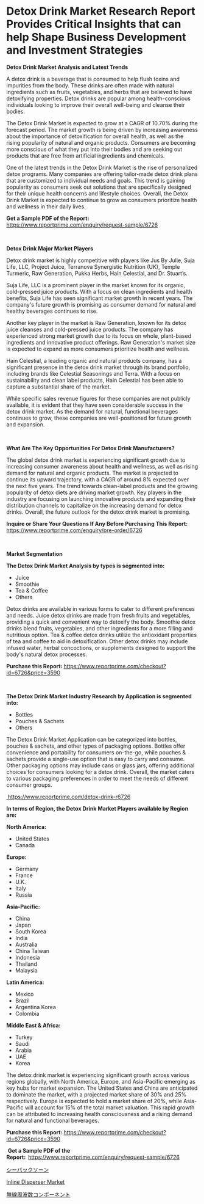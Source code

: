 <p><h1>Detox Drink Market Research Report Provides Critical Insights that can help Shape Business Development and Investment Strategies</h1></p><p><strong>Detox Drink Market Analysis and Latest Trends</strong></p>
<p><p>A detox drink is a beverage that is consumed to help flush toxins and impurities from the body. These drinks are often made with natural ingredients such as fruits, vegetables, and herbs that are believed to have detoxifying properties. Detox drinks are popular among health-conscious individuals looking to improve their overall well-being and cleanse their bodies.</p><p>The Detox Drink Market is expected to grow at a CAGR of 10.70% during the forecast period. The market growth is being driven by increasing awareness about the importance of detoxification for overall health, as well as the rising popularity of natural and organic products. Consumers are becoming more conscious of what they put into their bodies and are seeking out products that are free from artificial ingredients and chemicals.</p><p>One of the latest trends in the Detox Drink Market is the rise of personalized detox programs. Many companies are offering tailor-made detox drink plans that are customized to individual needs and goals. This trend is gaining popularity as consumers seek out solutions that are specifically designed for their unique health concerns and lifestyle choices. Overall, the Detox Drink Market is expected to continue to grow as consumers prioritize health and wellness in their daily lives.</p></p>
<p><strong>Get a Sample PDF of the Report:&nbsp;</strong> <a href="https://www.reportprime.com/enquiry/request-sample/6726">https://www.reportprime.com/enquiry/request-sample/6726</a></p>
<p>&nbsp;</p>
<p><strong>Detox Drink Major Market Players</strong></p>
<p><p>Detox drink market is highly competitive with players like Jus By Julie, Suja Life, LLC, Project Juice, Terranova Synergistic Nutrition (UK), Temple Turmeric, Raw Generation, Pukka Herbs, Hain Celestial, and Dr. Stuart’s. </p><p>Suja Life, LLC is a prominent player in the market known for its organic, cold-pressed juice products. With a focus on clean ingredients and health benefits, Suja Life has seen significant market growth in recent years. The company's future growth is promising as consumer demand for natural and healthy beverages continues to rise.</p><p>Another key player in the market is Raw Generation, known for its detox juice cleanses and cold-pressed juice products. The company has experienced strong market growth due to its focus on whole, plant-based ingredients and innovative product offerings. Raw Generation's market size is expected to expand as more consumers prioritize health and wellness.</p><p>Hain Celestial, a leading organic and natural products company, has a significant presence in the detox drink market through its brand portfolio, including brands like Celestial Seasonings and Terra. With a focus on sustainability and clean label products, Hain Celestial has been able to capture a substantial share of the market.</p><p>While specific sales revenue figures for these companies are not publicly available, it is evident that they have seen considerable success in the detox drink market. As the demand for natural, functional beverages continues to grow, these companies are well-positioned for future growth and expansion.</p></p>
<p>&nbsp;</p>
<p><strong>What Are The Key Opportunities For Detox Drink Manufacturers?</strong></p>
<p><p>The global detox drink market is experiencing significant growth due to increasing consumer awareness about health and wellness, as well as rising demand for natural and organic products. The market is projected to continue its upward trajectory, with a CAGR of around 8% expected over the next five years. The trend towards clean-label products and the growing popularity of detox diets are driving market growth. Key players in the industry are focusing on launching innovative products and expanding their distribution channels to capitalize on the increasing demand for detox drinks. Overall, the future outlook for the detox drink market is promising.</p></p>
<p><strong>Inquire or Share Your Questions If Any Before Purchasing This Report:</strong> <a href="https://www.reportprime.com/enquiry/pre-order/6726">https://www.reportprime.com/enquiry/pre-order/6726</a></p>
<p>&nbsp;</p>
<p><strong>Market Segmentation</strong></p>
<p><strong>The Detox Drink Market Analysis by types is segmented into:</strong></p>
<p><ul><li>Juice</li><li>Smoothie</li><li>Tea & Coffee</li><li>Others</li></ul></p>
<p><p>Detox drinks are available in various forms to cater to different preferences and needs. Juice detox drinks are made from fresh fruits and vegetables, providing a quick and convenient way to detoxify the body. Smoothie detox drinks blend fruits, vegetables, and other ingredients for a more filling and nutritious option. Tea & coffee detox drinks utilize the antioxidant properties of tea and coffee to aid in detoxification. Other detox drinks may include infused water, herbal concoctions, or supplements designed to support the body's natural detox processes.</p></p>
<p><strong>Purchase this Report:&nbsp;</strong><a href="https://www.reportprime.com/checkout?id=6726&price=3590">https://www.reportprime.com/checkout?id=6726&price=3590</a></p>
<p>&nbsp;</p>
<p><strong>The Detox Drink Market Industry Research by Application is segmented into:</strong></p>
<p><ul><li>Bottles</li><li>Pouches & Sachets</li><li>Others</li></ul></p>
<p><p>The Detox Drink Market Application can be categorized into bottles, pouches & sachets, and other types of packaging options. Bottles offer convenience and portability for consumers on-the-go, while pouches & sachets provide a single-use option that is easy to carry and consume. Other packaging options may include cans or glass jars, offering additional choices for consumers looking for a detox drink. Overall, the market caters to various packaging preferences in order to meet the needs of different consumer groups.</p></p>
<p><a href="https://www.reportprime.com/detox-drink-r6726">&nbsp;https://www.reportprime.com/detox-drink-r6726</a></p>
<p><strong>In terms of Region, the Detox Drink Market Players available by Region are:</strong></p>
<p>
    <p> <strong> North America: </strong>
        <ul>
            <li>United States</li>
            <li>Canada</li>
        </ul>
        </p> 
    <p> <strong> Europe: </strong>
        <ul>
            <li>Germany</li>
            <li>France</li>
            <li>U.K.</li>
            <li>Italy</li>
            <li>Russia</li>
        </ul>
        </p> 
    <p> <strong> Asia-Pacific: </strong>
        <ul>
            <li>China</li>
            <li>Japan</li>
            <li>South Korea</li>
            <li>India</li>
            <li>Australia</li>
            <li>China Taiwan</li>
            <li>Indonesia</li>
            <li>Thailand</li>
            <li>Malaysia</li>
        </ul>
        </p> 
    <p> <strong> Latin America: </strong>
        <ul>
            <li>Mexico</li>
            <li>Brazil</li>
            <li>Argentina Korea</li>
            <li>Colombia</li>
        </ul>
        </p> 
    <p> <strong> Middle East & Africa: </strong>
        <ul>
            <li>Turkey</li>
            <li>Saudi</li>
            <li>Arabia</li>
            <li>UAE</li>
            <li>Korea</li>
        </ul>
    </p>
    </p>
<p><p>The detox drink market is experiencing significant growth across various regions globally, with North America, Europe, and Asia-Pacific emerging as key hubs for market expansion. The United States and China are anticipated to dominate the market, with a projected market share of 30% and 25% respectively. Europe is expected to hold a market share of 20%, while Asia-Pacific will account for 15% of the total market valuation. This rapid growth can be attributed to increasing health consciousness and a rising demand for natural and functional beverages.</p></p>
<p><strong>Purchase this Report: </strong><a href="https://www.reportprime.com/checkout?id=6726&price=3590">https://www.reportprime.com/checkout?id=6726&price=3590</a></p>
<p>&nbsp;<strong>Get a Sample PDF of the Report:&nbsp;&nbsp;</strong><a href="https://www.reportprime.com/enquiry/request-sample/6726">https://www.reportprime.com/enquiry/request-sample/6726</a></p>
<p><strong></strong></p>
<p><p><a href="https://medium.com/@bonniehoppe1/sea-buckthorn-%E3%82%B7%E3%83%BC%E3%83%90%E3%83%83%E3%82%AF%E3%82%BE%E3%83%BC%E3%83%B3-%E5%B8%82%E5%A0%B4-%E5%B8%82%E5%A0%B4%E3%82%B7%E3%82%A7%E3%82%A2-%E5%B8%82%E5%A0%B4%E5%8B%95%E5%90%91-%E3%81%8A%E3%82%88%E3%81%B3%E5%B0%86%E6%9D%A5%E3%81%AE%E6%88%90%E9%95%B7%E3%81%AE%E6%8E%A2%E7%B4%A2-a434534a9606">シーバックソーン</a></p><p><a href="https://unruly-ladybug-44b.notion.site/Inline-Disperser-Market-Size-Market-Trends-and-Growth-Outlook-forecasted-for-period-from-2024-to-2-3f7db7138b4545719265e196d6db6213">Inline Disperser Market</a></p><p><a href="https://medium.com/@adaming121/%E7%84%A1%E7%B7%9A%E5%91%A8%E6%B3%A2%E6%95%B0%E9%83%A8%E5%93%81%E5%B8%82%E5%A0%B4%E3%83%AC%E3%83%9D%E3%83%BC%E3%83%88%E3%81%AF-%E3%81%93%E3%81%AE%E5%B8%82%E5%A0%B4%E3%81%AE%E6%9C%80%E6%96%B0%E3%81%AE%E3%83%88%E3%83%AC%E3%83%B3%E3%83%89%E3%82%84%E6%88%90%E9%95%B7%E6%A9%9F%E4%BC%9A%E3%82%92%E6%98%8E%E3%82%89%E3%81%8B%E3%81%AB%E3%81%97%E3%81%A6%E3%81%84%E3%81%BE%E3%81%99-d1ff0cf21c1f">無線周波数コンポーネント</a></p></p>